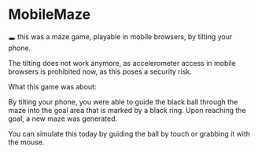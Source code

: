 # MobileMaze
🕳️ this was a maze game, playable in mobile browsers, by tilting your phone.

The tilting does not work anymore, as accelerometer access in mobile browsers is prohibited now, as this poses a security risk. 

What this game was about:

By tilting your phone, you were able to guide the black ball through the maze into the goal area that is marked by a black ring. Upon reaching the goal,
a new maze was generated. 

You can simulate this today by guiding the ball by touch or grabbing it with the mouse. 
